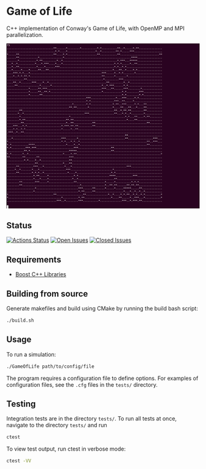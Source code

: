 # Game of Life

C++ implementation of Conway's Game of Life, with OpenMP and MPI parallelization.

![](example.gif)

## Status

[![Actions Status](https://img.shields.io/github/workflow/status/apallath/GameOfLife/CMake)](https://github.com/apallath/GameOfLife/actions)
[![Open Issues](https://img.shields.io/github/issues-raw/apallath/GameOfLife)](https://github.com/apallath/GameOfLife/issues)
[![Closed Issues](https://img.shields.io/github/issues-closed-raw/apallath/GameOfLife)](https://github.com/apallath/GameOfLife/issues)

## Requirements
- [Boost C++ Libraries](https://www.boost.org/)

## Building from source
Generate makefiles and build using CMake by running the build bash script:

```sh
./build.sh
```

## Usage
To run a simulation:

```sh
./GameOfLife path/to/config/file
```

The program requires a configuration file to define options. For examples of configuration files, see the `.cfg` files in the
`tests/` directory.

## Testing
Integration tests are in the directory `tests/`. To run all tests at once, navigate to the directory `tests/` and run

```sh
ctest
```

To view test output, run ctest in verbose mode:

```sh
ctest -VV
```
